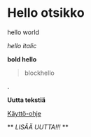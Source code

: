 # Hello otsikko

hello world

*hello italic*

**bold hello**


<blockquote><p>blockhello</p></blockquote>.

**Uutta tekstiä**

[Käyttö-ohje](https://github.com/ShieldAre/otm2016/blob/master/dokumentointi/kaytto-ohje.md)

** *LISÄÄ UUTTA!!!* **

